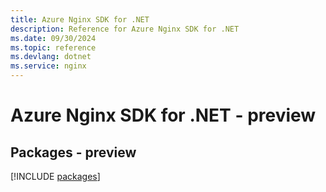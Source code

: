 ```yaml
---
title: Azure Nginx SDK for .NET
description: Reference for Azure Nginx SDK for .NET
ms.date: 09/30/2024
ms.topic: reference
ms.devlang: dotnet
ms.service: nginx
---
```

# Azure Nginx SDK for .NET - preview
## Packages - preview
[!INCLUDE [packages](nginx-index.md)]